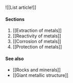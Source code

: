 ![[List article!]]

#### Sections
1. [[Extraction of metals]]
2. [[Reactivity of metals]]
3. [[Corrosion of metals]]
4. [[Protection of metals]]

#### See also
- [[Rocks and minerals]]
- [[Giant metallic structure]]
